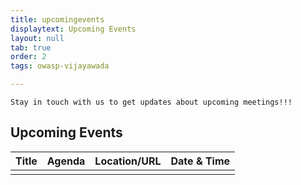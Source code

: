 ```yaml
---
title: upcomingevents
displaytext: Upcoming Events
layout: null
tab: true
order: 2
tags: owasp-vijayawada

---
```

```Stay in touch with us to get updates about upcoming meetings!!!```

## Upcoming Events

| Title | Agenda | Location/URL | Date & Time |
| --- | --- | --- | --- |
|     |      |     |     |
